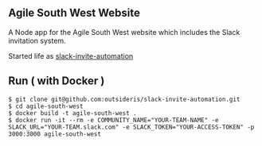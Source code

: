 Agile South West Website
------------

A Node app for the Agile South West website which includes the Slack invitation system.

Started life as 
[slack-invite-automation](https://github.com/outsideris/slack-invite-automation)

## Run ( with Docker )

```shell
$ git clone git@github.com:outsideris/slack-invite-automation.git
$ cd agile-south-west
$ docker build -t agile-south-west .
$ docker run -it --rm -e COMMUNITY_NAME="YOUR-TEAM-NAME" -e SLACK_URL="YOUR-TEAM.slack.com" -e SLACK_TOKEN="YOUR-ACCESS-TOKEN" -p 3000:3000 agile-south-west
```
